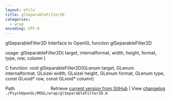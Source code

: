 ```yaml
---
layout: mfile
title: glSeparableFilter2D
categories:
  - wrap
encoding: UTF-8
---
```


glSeparableFilter2D  Interface to OpenGL function glSeparableFilter2D

usage:  glSeparableFilter2D( target, internalformat, width, height, format, type, row, column )

C function:  void glSeparableFilter2D(GLenum target, GLenum internalformat, GLsizei width, GLsizei height, GLenum format, GLenum type, const GLvoid\* row, const GLvoid\* column)


<div class="code_header" style="text-align:right;">
  <span style="float:left;">Path&nbsp;&nbsp;</span> <span class="counter">Retrieve <a href=
  "https://raw.github.com/Psychtoolbox-3/Psychtoolbox-3/beta/./PsychOpenGL/MOGL/wrap/glSeparableFilter2D.m">current version from GitHub</a> | View <a href=
  "https://github.com/Psychtoolbox-3/Psychtoolbox-3/commits/beta/./PsychOpenGL/MOGL/wrap/glSeparableFilter2D.m">changelog</a></span>
</div>
<div class="code">
  <code>./PsychOpenGL/MOGL/wrap/glSeparableFilter2D.m</code>
</div>
